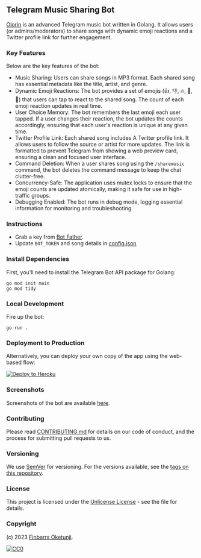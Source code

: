 ## Telegram Music Sharing Bot

[Olorin](https://www.wordhippo.com/what-is/the-meaning-of/yoruba-word-c156a5b85a427c85b7e23dba1c2d8187b7860ad7.html) is an advanced Telegram music bot written in Golang. It allows users (or admins/moderators) to share songs with dynamic emoji reactions and a Twitter profile link for further engagement.

### Key Features

Below are the key features of the bot:

* Music Sharing: Users can share songs in MP3 format. Each shared song has essential metadata like the title, artist, and genre.
* Dynamic Emoji Reactions: The bot provides a set of emojis (👍, 👎, 🔥, 🥰, 🚀) that users can tap to react to the shared song. The count of each emoji reaction updates in real time.
* User Choice Memory: The bot remembers the last emoji each user tapped. If a user changes their reaction, the bot updates the counts accordingly, ensuring that each user's reaction is unique at any given time.
* Twitter Profile Link: Each shared song includes A Twitter profile link. It allows users to follow the source or artist for more updates. The link is formatted to prevent Telegram from showing a web preview card, ensuring a clean and focused user interface.
* Command Deletion: When a user shares song using the `/sharemusic` command, the bot deletes the command message to keep the chat clutter-free.
* Concurrency-Safe: The application uses mutex locks to ensure that the emoji counts are updated atomically, making it safe for use in high-traffic groups.
* Debugging Enabled: The bot runs in debug mode, logging essential information for monitoring and troubleshooting.

### Instructions

- Grab a key from [Bot Father](https://telegram.me/BotFather).
- Update `BOT_TOKEN` and song details in [config.json](./config.json)

### Install Dependencies

First, you'll need to install the Telegram Bot API package for Golang:

```shell
go mod init main
go mod tidy
```

### Local Development

Fire up the bot:

```shell
go run .
```

### Deployment to Production

Alternatively, you can deploy your own copy of the app using the web-based flow:

[![Deploy to Heroku](https://www.herokucdn.com/deploy/button.png)](https://heroku.com/deploy)

### Screenshots

Screenshots of the bot are available [here](./screenshots/).

### Contributing

Please read [CONTRIBUTING.md](https://gist.github.com/PurpleBooth/b24679402957c63ec426) for details on our code of conduct, and the process for submitting pull requests to us.

### Versioning

We use [SemVer](http://semver.org/) for versioning. For the versions available, see the [tags on this repository](https://github.com/moatsystems/imdb_scrapy/tags).

### License

This project is licensed under the [Unlicense License](LICENSE) - see the file for details.

### Copyright

(c) 2023 [Finbarrs Oketunji](https://finbarrs.eu).

[![CC0](http://mirrors.creativecommons.org/presskit/buttons/88x31/svg/cc-zero.svg)](LICENSE)
